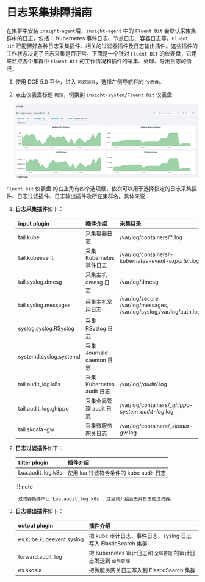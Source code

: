 # 日志采集排障指南

在集群中安装 `insight-agent`后，`insight-agent` 中的 `Fluent Bit` 会默认采集集群中的日志，包括： Kubernetes 事件日志、节点日志、容器日志等。`Fluent Bit` 已配置好各种日志采集插件、相关的过滤器插件及日志输出插件。这些插件的工作状态决定了日志采集是否正常。下面是一个针对 `Fluent Bit` 的仪表盘，它用来监控各个集群中 `Fluent Bit` 的工作情况和插件的采集、处理、导出日志的情况。


1. 使用 DCE 5.0 平台，进入 `可观测性`，选择左侧导航栏的 `仪表盘`。

2. 点击仪表盘标题 `概览`，切换到 `insight-system/Fluent bit` 仪表盘:

    ![日志仪表盘](../images/debuglog01.png)


`Fluent bit` 仪表盘 的右上角有四个选项框，依次可以用于选择指定的日志采集插件、日志过滤插件、日志输出插件及所在集群名。具体来说：


1. **日志采集插件**如下：

	| input plugin           | 插件介绍               | 采集目录                                                                |
	| ---------------------- | ------------------ | ------------------------------------------------------------------- |
	| tail.kube              | 采集容器日志             | /var/log/containers/*.log                                          |
	| tail.kubeevent         | 采集 Kubernetes 事件日志   | /var/log/containers/*-kubernetes-event-exporter*.log              |
	| tail.syslog.dmesg      | 采集主机 dmesg 日志     | /var/log/dmesg                                                      |
	| tail.syslog.messages   | 采集主机常用日志           | /var/log/secure, /var/log/messages, /var/log/syslog,/var/log/auth.log |
	| syslog.syslog.RSyslog  | 采集 RSyslog 日志      |                                                                     |
	| systemd.syslog.systemd | 采集 Journald daemon 日志   |                                                                     |
	| tail.audit_log.k8s    | 采集 Kubernetes audit 日志   | /var/log/*/audit/*.log                                            |
	| tail.audit_log.ghippo | 采集全局管理 audit 日志 | /var/log/containers/*_ghippo-system_audit-log*.log              |
	| tail.skoala-gw         | 采集微服务网关日志     | /var/log/containers/*_skoala-gw*.log                             |


2. **日志过滤插件**如下：

	| filter plugin      | 插件介绍 |
	| ------------------------ | ---------------------------------- |
	| Lua.audit_log.k8s | 使用 lua 过滤符合条件的 kube audit 日志 |

    !!! note

        过滤器插件不止 Lua.audit_log.k8s ，这里只介绍会丢弃日志的过滤器。

3. **日志输出插件**如下：

	| output plugin            | 插件介绍                               |
	| ------------------------ | ---------------------------------- |
	| es.kube.kubeevent.syslog | 把 kube 审计日志、事件日志，syslog 日志写入 ElasticSearch 集群 |
	| forward.audit_log | 把 Kubernetes 审计日志和 `全局管理` 的审计日志发送到 `全局管理`   |
	| es.skoala | 把微服务网关日志写入到  ElasticSearch 集群             |


